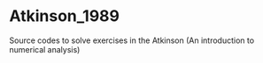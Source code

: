# Atkinson_1989
Source codes to solve exercises in the Atkinson (An introduction to numerical analysis)
